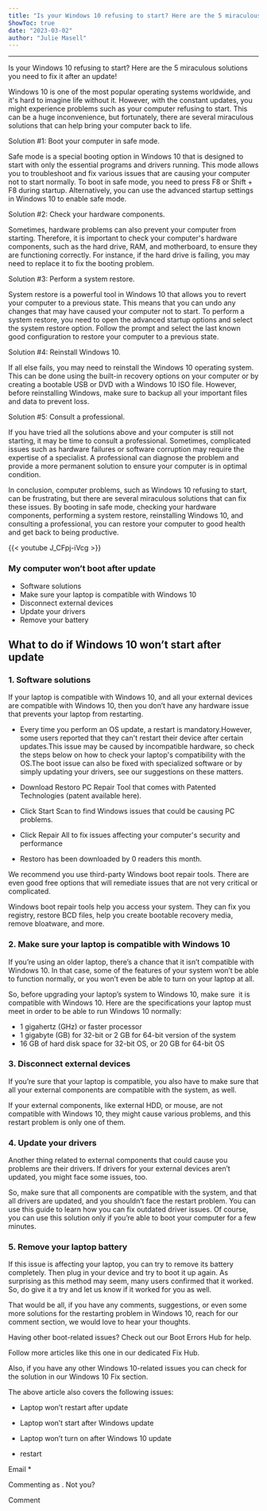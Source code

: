 ```yaml
---
title: "Is your Windows 10 refusing to start? Here are the 5 miraculous solutions you need to fix it after an update!"
ShowToc: true 
date: "2023-03-02"
author: "Julie Masell"
---
```

*****
Is your Windows 10 refusing to start? Here are the 5 miraculous solutions you need to fix it after an update!

Windows 10 is one of the most popular operating systems worldwide, and it's hard to imagine life without it. However, with the constant updates, you might experience problems such as your computer refusing to start. This can be a huge inconvenience, but fortunately, there are several miraculous solutions that can help bring your computer back to life.

Solution #1: Boot your computer in safe mode.

Safe mode is a special booting option in Windows 10 that is designed to start with only the essential programs and drivers running. This mode allows you to troubleshoot and fix various issues that are causing your computer not to start normally. To boot in safe mode, you need to press F8 or Shift + F8 during startup. Alternatively, you can use the advanced startup settings in Windows 10 to enable safe mode.

Solution #2: Check your hardware components.

Sometimes, hardware problems can also prevent your computer from starting. Therefore, it is important to check your computer's hardware components, such as the hard drive, RAM, and motherboard, to ensure they are functioning correctly. For instance, if the hard drive is failing, you may need to replace it to fix the booting problem.

Solution #3: Perform a system restore.

System restore is a powerful tool in Windows 10 that allows you to revert your computer to a previous state. This means that you can undo any changes that may have caused your computer not to start. To perform a system restore, you need to open the advanced startup options and select the system restore option. Follow the prompt and select the last known good configuration to restore your computer to a previous state.

Solution #4: Reinstall Windows 10.

If all else fails, you may need to reinstall the Windows 10 operating system. This can be done using the built-in recovery options on your computer or by creating a bootable USB or DVD with a Windows 10 ISO file. However, before reinstalling Windows, make sure to backup all your important files and data to prevent loss.

Solution #5: Consult a professional.

If you have tried all the solutions above and your computer is still not starting, it may be time to consult a professional. Sometimes, complicated issues such as hardware failures or software corruption may require the expertise of a specialist. A professional can diagnose the problem and provide a more permanent solution to ensure your computer is in optimal condition.

In conclusion, computer problems, such as Windows 10 refusing to start, can be frustrating, but there are several miraculous solutions that can fix these issues. By booting in safe mode, checking your hardware components, performing a system restore, reinstalling Windows 10, and consulting a professional, you can restore your computer to good health and get back to being productive.

{{< youtube J_CFpj-iVcg >}} 



### My computer won’t boot after update
 
- Software solutions
 - Make sure your laptop is compatible with Windows 10
 - Disconnect external devices
 - Update your drivers
 - Remove your battery

 
## What to do if Windows 10 won’t start after update
 
### 1. Software solutions
 
If your laptop is compatible with Windows 10, and all your external devices are compatible with Windows 10, then you don’t have any hardware issue that prevents your laptop from restarting.
 
- Every time you perform an OS update, a restart is mandatory.However, some users reported that they can't restart their device after certain updates.This issue may be caused by incompatible hardware, so check the steps below on how to check your laptop's compatibility with the OS.The boot issue can also be fixed with specialized software or by simply updating your drivers, see our suggestions on these matters.

 

 
- Download Restoro PC Repair Tool that comes with Patented Technologies (patent available here).
 - Click Start Scan to find Windows issues that could be causing PC problems.
 - Click Repair All to fix issues affecting your computer's security and performance

 
- Restoro has been downloaded by 0 readers this month.

 
We recommend you use third-party Windows boot repair tools. There are even good free options that will remediate issues that are not very critical or complicated.
 
Windows boot repair tools help you access your system. They can fix you registry, restore BCD files, help you create bootable recovery media, remove bloatware, and more.
 
### 2. Make sure your laptop is compatible with Windows 10
 
If you’re using an older laptop, there’s a chance that it isn’t compatible with Windows 10. In that case, some of the features of your system won’t be able to function normally, or you won’t even be able to turn on your laptop at all.
 
So, before upgrading your laptop’s system to Windows 10, make sure  it is compatible with Windows 10. Here are the specifications your laptop must meet in order to be able to run Windows 10 normally:
 
- 1 gigahertz (GHz) or faster processor
 - 1 gigabyte (GB) for 32-bit or 2 GB for 64-bit version of the system
 - 16 GB of hard disk space for 32-bit OS, or 20 GB for 64-bit OS

 
### 3. Disconnect external devices
 
If you’re sure that your laptop is compatible, you also have to make sure that all your external components are compatible with the system, as well.
 
If your external components, like external HDD, or mouse, are not compatible with Windows 10, they might cause various problems, and this restart problem is only one of them.
 
### 4. Update your drivers
 
Another thing related to external components that could cause you problems are their drivers. If drivers for your external devices aren’t updated, you might face some issues, too.
 
So, make sure that all components are compatible with the system, and that all drivers are updated, and you shouldn’t face the restart problem. You can use this guide to learn how you can fix outdated driver issues. Of course, you can use this solution only if you’re able to boot your computer for a few minutes.
 
### 5. Remove your laptop battery
 
If this issue is affecting your laptop, you can try to remove its battery completely. Then plug in your device and try to boot it up again. As surprising as this method may seem, many users confirmed that it worked. So, do give it a try and let us know if it worked for you as well.
 
That would be all, if you have any comments, suggestions, or even some more solutions for the restarting problem in Windows 10, reach for our comment section, we would love to hear your thoughts.
 
Having other boot-related issues? Check out our Boot Errors Hub for help.
 
Follow more articles like this one in our dedicated Fix Hub.
 
Also, if you have any other Windows 10-related issues you can check for the solution in our Windows 10 Fix section.
 
The above article also covers the following issues:
 
- Laptop won’t restart after update
 - Laptop won’t start after Windows update
 - Laptop won’t turn on after Windows 10 update

 
- restart

 
Email * 
 

Commenting as .
Not you?

 
Comment 





